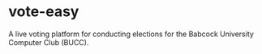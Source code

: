 # vote-easy
A live voting platform for conducting elections for the Babcock University Computer Club (BUCC).
